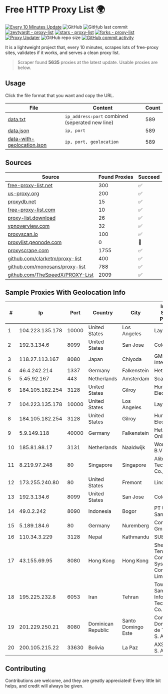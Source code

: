 
# Free HTTP Proxy List 🌍

[![Every 10 Minutes Update](https://github.com/mertguvencli/http-proxy-list/actions/workflows/main.yml/badge.svg?branch=main)](https://github.com/mertguvencli/http-proxy-list/actions/workflows/main.yml)
![GitHub](https://img.shields.io/github/license/mertguvencli/http-proxy-list)
![GitHub last commit](https://img.shields.io/github/last-commit/mertguvencli/http-proxy-list)
[![zevtyardt - proxy-list](https://img.shields.io/static/v1?label=zevtyardt&message=proxy-list&color=blue&logo=github)](https://github.com/zevtyardt/proxy-list "Go to GitHub repo")
[![stars - proxy-list](https://img.shields.io/github/stars/zevtyardt/proxy-list?style=social)](https://github.com/zevtyardt/proxy-list)
[![forks - proxy-list](https://img.shields.io/github/forks/zevtyardt/proxy-list?style=social)](https://github.com/zevtyardt/proxy-list)
[![Proxy Updater](https://github.com/zevtyardt/proxy-list/workflows/Proxy%20Updater/badge.svg)](https://github.com/zevtyardt/proxy-list/actions?query=workflow:"Proxy+Updater")
![GitHub repo size](https://img.shields.io/github/repo-size/zevtyardt/proxy-list)
[![GitHub commit activity](https://img.shields.io/github/commit-activity/m/zevtyardt/proxy-list?logo=commits)](https://github.com/zevtyardt/proxy-list/commits/main)

It is a lightweight project that, every 10 minutes, scrapes lots of free-proxy sites, validates if it works, and serves a clean proxy list.

> Scraper found **5635** proxies at the latest update. Usable proxies are below.

## Usage

Click the file format that you want and copy the URL.

|File|Content|Count|
|----|-------|-----|
|[data.txt](https://raw.githubusercontent.com/mertguvencli/http-proxy-list/main/proxy-list/data.txt)|`ip_address:port` combined (seperated new line)|589|
|[data.json](https://raw.githubusercontent.com/mertguvencli/http-proxy-list/main/proxy-list/data.json)|`ip, port`|589|
|[data-with-geolocation.json](https://raw.githubusercontent.com/mertguvencli/http-proxy-list/main/proxy-list/data-with-geolocation.json)|`ip, port, geolocation`|589|

## Sources

|Source|Found Proxies|Succeed|
|------|-------------|-------|
|[free-proxy-list.net](https://free-proxy-list.net)|300|✅|
|[us-proxy.org](https://www.us-proxy.org)|200|✅|
|[proxydb.net](http://proxydb.net)|15|✅|
|[free-proxy-list.com](https://free-proxy-list.com/?page=&port=&type%5B%5D=http&type%5B%5D=https&up_time=0&search=Search)|10|✅|
|[proxy-list.download](https://www.proxy-list.download/HTTP)|26|✅|
|[vpnoverview.com](https://vpnoverview.com/privacy/anonymous-browsing/free-proxy-servers)|32|✅|
|[proxyscan.io](https://www.proxyscan.io)|100|✅|
|[proxylist.geonode.com](https://proxylist.geonode.com/api/proxy-list?limit=300&page=1&sort_by=lastChecked&sort_type=desc&protocols=http,https)|0|🚫|
|[proxyscrape.com](https://api.proxyscrape.com/v2/?request=displayproxies&protocol=http&timeout=10000&country=all&ssl=all&anonymity=all)|1755|✅|
|[github.com/clarketm/proxy-list](https://raw.githubusercontent.com/clarketm/proxy-list/master/proxy-list-raw.txt)|400|✅|
|[github.com/monosans/proxy-list](https://raw.githubusercontent.com/monosans/proxy-list/main/proxies/http.txt)|788|✅|
|[github.com/TheSpeedX/PROXY-List](https://raw.githubusercontent.com/TheSpeedX/PROXY-List/master/http.txt)|2009|✅|


## Sample Proxies With Geolocation Info

|#|Ip|Port|Country|City|Internet Service Provider|
|-|--|----|-------|----|-------------------------|
|1|104.223.135.178|10000|United States|Los Angeles|LayerHost|
|2|192.3.134.6|8099|United States|San Jose|ColoCrossing|
|3|118.27.113.167|8080|Japan|Chiyoda|GMO Internet, Inc.|
|4|46.4.242.214|1337|Germany|Falkenstein|Hetzner|
|5|5.45.92.167|443|Netherlands|Amsterdam|Scalaxy B.V.|
|6|184.105.182.254|3128|United States|Gilroy|Hurricane Electric LLC|
|7|104.223.135.178|10000|United States|Los Angeles|LayerHost|
|8|184.105.182.254|3128|United States|Gilroy|Hurricane Electric LLC|
|9|5.9.149.118|40000|Germany|Falkenstein|Hetzner Online GmbH|
|10|185.81.98.17|3131|Netherlands|Naaldwijk|WorldStream B.V.|
|11|8.219.97.248|80|Singapore|Singapore|Alibaba (US) Technology Co., Ltd.|
|12|173.255.240.80|80|United States|Fremont|Linode, LLC|
|13|192.3.134.6|8099|United States|San Jose|ColoCrossing|
|14|49.0.2.242|8090|Indonesia|Bogor|PT Usaha Adi Sanggoro|
|15|5.189.184.6|80|Germany|Nuremberg|Contabo GmbH|
|16|110.34.3.229|3128|Nepal|Kathmandu|SUBISU C7|
|17|43.155.69.95|8080|Hong Kong|Hong Kong|Shenzhen Tencent Computer Systems Company Limited|
|18|195.225.232.8|6053|Iran|Tehran|Towse'e Saman Information Technology Co. PJS|
|19|201.229.250.21|8080|Dominican Republic|Santo Domingo Este|Compañía Dominicana de Teléfonos S. A.|
|20|200.105.215.22|33630|Bolivia|La Paz|AXS Bolivia S. A.|



## Contributing

Contributions are welcome, and they are greatly appreciated! Every
little bit helps, and credit will always be given.

